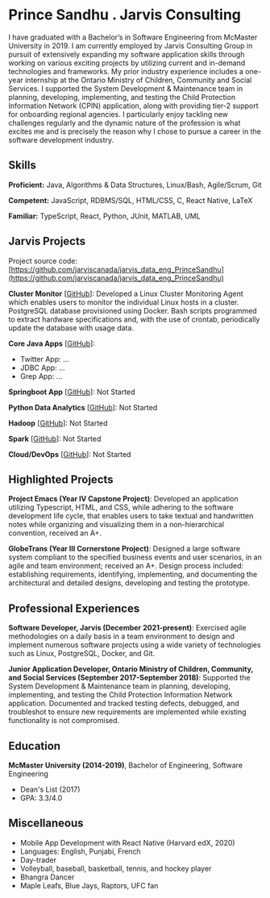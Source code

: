 # Prince Sandhu . Jarvis Consulting

I have graduated with a Bachelor’s in Software Engineering from McMaster University in 2019. I am currently employed by Jarvis Consulting Group in pursuit of extensively expanding my software application skills through working on various exciting projects by utilizing current and in-demand technologies and frameworks. My prior industry experience includes a one-year internship at the Ontario Ministry of Children, Community and Social Services. I supported the System Development & Maintenance team in planning, developing, implementing, and testing the Child Protection Information Network (CPIN) application, along with providing tier-2 support for onboarding regional agencies. I particularly enjoy tackling new challenges regularly and the dynamic nature of the profession is what excites me and is precisely the reason why I chose to pursue a career in the software development industry.

## Skills

**Proficient:** Java, Algorithms & Data Structures, Linux/Bash, Agile/Scrum, Git

**Competent:** JavaScript, RDBMS/SQL, HTML/CSS, C, React Native, LaTeX

**Familiar:** TypeScript, React, Python, JUnit, MATLAB, UML

## Jarvis Projects

Project source code: [https://github.com/jarviscanada/jarvis_data_eng_PrinceSandhu](https://github.com/jarviscanada/jarvis_data_eng_PrinceSandhu)


**Cluster Monitor** [[GitHub](https://github.com/jarviscanada/jarvis_data_eng_PrinceSandhu/tree/master/linux_sql)]: Developed a Linux Cluster Monitoring Agent which enables users to monitor the individual Linux hosts in a cluster. PostgreSQL database provisioned using Docker. Bash scripts programmed to extract hardware specifications and, with the use of crontab, periodically update the database with usage data.

**Core Java Apps** [[GitHub](https://github.com/jarviscanada/jarvis_data_eng_PrinceSandhu/tree/master/core_java)]:
      
  - Twitter App: ...
  - JDBC App: ...
  - Grep App: ...

**Springboot App** [[GitHub](https://github.com/jarviscanada/jarvis_data_eng_PrinceSandhu/tree/master/springboot)]: Not Started

**Python Data Analytics** [[GitHub](https://github.com/jarviscanada/jarvis_data_eng_PrinceSandhu/tree/master/python_data_anlytics)]: Not Started

**Hadoop** [[GitHub](https://github.com/jarviscanada/jarvis_data_eng_PrinceSandhu/tree/master/hadoop)]: Not Started

**Spark** [[GitHub](https://github.com/jarviscanada/jarvis_data_eng_PrinceSandhu/tree/master/spark)]: Not Started

**Cloud/DevOps** [[GitHub](https://github.com/jarviscanada/jarvis_data_eng_PrinceSandhu/tree/master/cloud_devops)]: Not Started


## Highlighted Projects
**Project Emacs (Year IV Capstone Project)**: Developed an application utilizing Typescript, HTML, and CSS, while adhering to the software development life cycle, that enables users to take textual and handwritten notes while organizing and visualizing them in a non-hierarchical convention, received an A+.

**GlobeTrans (Year III Cornerstone Project)**: Designed a large software system compliant to the specified business events and user scenarios, in an agile and team environment; received an A+. Design process included: establishing requirements, identifying, implementing, and documenting the architectural and detailed designs, developing and testing the prototype.


## Professional Experiences

**Software Developer, Jarvis (December 2021-present)**: Exercised agile methodologies on a daily basis in a team environment to design and implement numerous software projects using a wide variety of technologies such as Linux, PostgreSQL, Docker, and Git.

**Junior Application Developer, Ontario Ministry of Children, Community, and Social Services (September 2017-September 2018)**: Supported the System Development & Maintenance team in planning, developing, implementing, and testing the Child Protection Information Network application. Documented and tracked testing defects, debugged, and troubleshot to ensure new requirements are implemented while existing functionality is not compromised.


## Education
**McMaster University (2014-2019)**, Bachelor of Engineering, Software Engineering
- Dean's List (2017)
- GPA: 3.3/4.0


## Miscellaneous
- Mobile App Development with React Native (Harvard edX, 2020)
- Languages: English, Punjabi, French
- Day-trader
- Volleyball, baseball, basketball, tennis, and hockey player
- Bhangra Dancer
- Maple Leafs, Blue Jays, Raptors, UFC fan